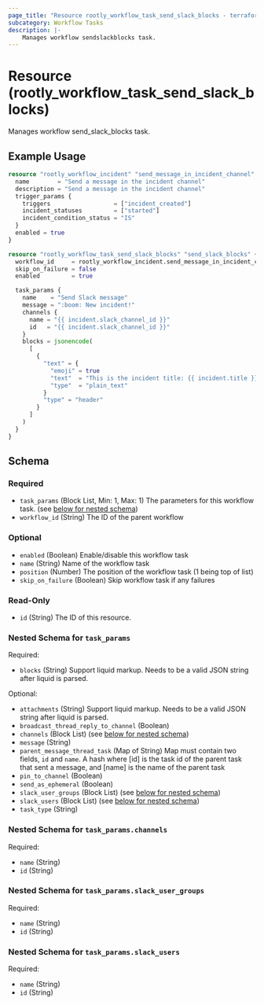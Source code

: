 ```yaml
---
page_title: "Resource rootly_workflow_task_send_slack_blocks - terraform-provider-rootly"
subcategory: Workflow Tasks
description: |-
    Manages workflow sendslackblocks task.
---
```


# Resource (rootly_workflow_task_send_slack_blocks)

Manages workflow send_slack_blocks task.

## Example Usage

```terraform
resource "rootly_workflow_incident" "send_message_in_incident_channel" {
  name        = "Send a message in the incident channel"
  description = "Send a message in the incident channel"
  trigger_params {
    triggers                  = ["incident_created"]
    incident_statuses         = ["started"]
    incident_condition_status = "IS"
  }
  enabled = true
}

resource "rootly_workflow_task_send_slack_blocks" "send_slack_blocks" {
  workflow_id     = rootly_workflow_incident.send_message_in_incident_channel.id
  skip_on_failure = false
  enabled         = true

  task_params {
    name    = "Send Slack message"
    message = ":boom: New incident!"
    channels {
      name = "{{ incident.slack_channel_id }}"
      id   = "{{ incident.slack_channel_id }}"
    }
    blocks = jsonencode(
      [
        {
          "text" = {
            "emoji" = true
            "text"  = "This is the incident title: {{ incident.title }}"
            "type"  = "plain_text"
          }
          "type" = "header"
        }
      ]
    )
  }
}
```

<!-- schema generated by tfplugindocs -->
## Schema

### Required

- `task_params` (Block List, Min: 1, Max: 1) The parameters for this workflow task. (see [below for nested schema](#nestedblock--task_params))
- `workflow_id` (String) The ID of the parent workflow

### Optional

- `enabled` (Boolean) Enable/disable this workflow task
- `name` (String) Name of the workflow task
- `position` (Number) The position of the workflow task (1 being top of list)
- `skip_on_failure` (Boolean) Skip workflow task if any failures

### Read-Only

- `id` (String) The ID of this resource.

<a id="nestedblock--task_params"></a>
### Nested Schema for `task_params`

Required:

- `blocks` (String) Support liquid markup. Needs to be a valid JSON string after liquid is parsed.

Optional:

- `attachments` (String) Support liquid markup. Needs to be a valid JSON string after liquid is parsed.
- `broadcast_thread_reply_to_channel` (Boolean)
- `channels` (Block List) (see [below for nested schema](#nestedblock--task_params--channels))
- `message` (String)
- `parent_message_thread_task` (Map of String) Map must contain two fields, `id` and `name`. A hash where [id] is the task id of the parent task that sent a message, and [name] is the name of the parent task
- `pin_to_channel` (Boolean)
- `send_as_ephemeral` (Boolean)
- `slack_user_groups` (Block List) (see [below for nested schema](#nestedblock--task_params--slack_user_groups))
- `slack_users` (Block List) (see [below for nested schema](#nestedblock--task_params--slack_users))
- `task_type` (String)

<a id="nestedblock--task_params--channels"></a>
### Nested Schema for `task_params.channels`

Required:

- `name` (String)
- `id` (String)


<a id="nestedblock--task_params--slack_user_groups"></a>
### Nested Schema for `task_params.slack_user_groups`

Required:

- `name` (String)
- `id` (String)


<a id="nestedblock--task_params--slack_users"></a>
### Nested Schema for `task_params.slack_users`

Required:

- `name` (String)
- `id` (String)
